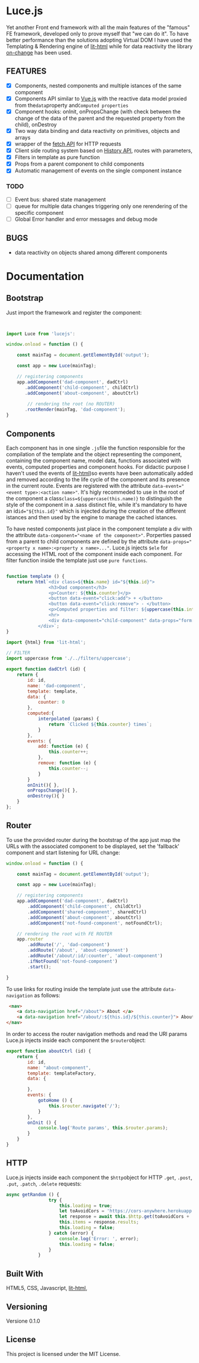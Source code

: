 # Luce.js

 Yet another Front end framework with all the main features of the "famous" FE framework, developed only to prove myself that "we can do it". To have better performance than the solutions adopting Virtual DOM I have used the Templating & Rendering engine of [lit-html](https://github.com/polymer/lit-html) while for data reactivity the library [on-change](https://github.com/sindresorhus/on-change) has been used.

## FEATURES
- [x] Components, nested components and multiple istances of the same component
- [x] Components API similar to [Vue.js](https://vuejs.org) with the reactive data model proxied from the```data```property and```Computed properties```
- [x] Component hooks: onInit, onPropsChange (with check between the change of the data of the parent and the requested property from the child), onDestroy
- [x] Two way data binding and data reactivity on primitives, objects and arrays 
- [x] wrapper of the [fetch API](https://github.com/github/fetch) for HTTP requests
- [x] Client side routing system based on [History API](https://developer.mozilla.org/en-US/docs/Web/API/History), routes with parameters, 
- [x] Filters in template as pure function
- [x] Props from a parent component to child components
- [x] Automatic management of events on the single component instance

### TODO
- [ ] Event bus: shared state management
- [ ] queue for multiple data changes triggering only one rerendering of the specific component
- [ ] Global Error handler and error messages and debug mode  

## BUGS
- data reactivity on objects shared among different components

# Documentation

## Bootstrap

Just import the framework and register the component:
```javascript


import Luce from 'lucejs':

window.onload = function () {

    const mainTag = document.getElementById('output');

    const app = new Luce(mainTag);

    // registering components
    app.addComponent('dad-component', dadCtrl)
       .addComponent('child-component', childCtrl)
       .addComponent('about-component', aboutCtrl)
        
        // rendering the root (no ROUTER)
       .rootRender(mainTag, 'dad-component');
}
```

## Components

Each component has in one single ```.js```file the function responsible for the compilation of the template and the object representing the component, containing the component name, model data, functions associated with events, computed properties and component hooks. For didactic purpose I haven't used the events of [lit-html](https://github.com/polymer/lit-html))so  events have been automatically added and removed according to the life cycle of the component and its presence in the current route. Events are registered with the attribute  ```data-event="<event type>:<action name>"```. It's higly recommeded to use in the root of the component  a class```class=${uppercase(this.name)}``` to distinguish the style of the component in a .sass distinct file,  while it's mandatory to have an id```id="${this.id}"``` which is injected during the creation of the different istances and then used by the engine to manage the cached istances.

To have nested components just place in the component template a div with the attribute ```data-component="<name of the component>"```. Porperties passed from a parent to child components are defined by the attribute ```data-props="<property x name>:<property x name>..."```. Luce.js injects ```$ele``` for accessing the HTML root of the component inside each component. For filter function inside the template just use ```pure functions```.

```javascript

function template () {
    return html`<div class=${this.name} id="${this.id}">
                <h3>Dad component</h3>  
                <p>Counter: ${this.counter}</p>
                <button data-event="click:add"> + </button>
                <button data-event="click:remove"> - </button>
                <p>Computed properties and filter: ${uppercase(this.interpolated)}</p>
                <hr> 
                <div data-component="child-component" data-props="form:name"></div>
            </div>`;
}

import {html} from 'lit-html';

// FILTER
import uppercase from './../filters/uppercase';

export function dadCtrl (id) {
    return {
        id: id,
        name: 'dad-component',
        template: template,
        data: {
            counter: 0
        },
        computed:{
            interpolated (params) {
                return `Clicked ${this.counter} times`;
            }
        },
        events: {
            add: function (e) {
                this.counter++;
            },
            remove: function (e) {
                this.counter--;
            }
        }
        onInit(){ },
        onPropsChange(){ },
        onDestroy(){ }
    }
};
```

## Router
To use the provided router during the bootstrap of the app just map the URLs with the associated component to be displayed, set the 'fallback' component and start listening for  URL change:
```javascript
window.onload = function () {

    const mainTag = document.getElementById('output');

    const app = new Luce(mainTag);

    // registering components
    app.addComponent('dad-component', dadCtrl)
        .addComponent('child-component', childCtrl)
        .addComponent('shared-component', sharedCtrl)
        .addComponent('about-component', aboutCtrl)
        .addComponent('not-found-component', notFoundCtrl);

    // rendering the root with FE ROUTER
    app.router
        .addRoute('/', 'dad-component')
        .addRoute('/about', 'about-component')
        .addRoute('/about/:id/:counter', 'about-component')
        .ifNotFound('not-found-component')
        .start();

}
```

To use links for routing inside the template just use the attribute ```data-navigation``` as follows:
```html
 <nav>
    <a data-navigation href="/about"> About </a>
    <a data-navigation href="/about/:${this.id}/${this.counter}"> About "with params"</a>
</nav>
```

In order to access the router navigation methods and read the URl params Luce.js injects inside each component the ```$router```object:
```javascript
export function aboutCtrl (id) {
    return {
        id: id,
        name: "about-component",
        template: templateFactory,
        data: {

        },
        events: {
            gotoHome () {
                this.$router.navigate('/');
            }
        },
        onInit () {
            console.log('Route params', this.$router.params);
        }
    }
}
```

## HTTP
Luce.js injects inside each component the ```$http```object for HTTP ```.get```, ```.post```, ```.put```, ```.patch```, ```.delete``` requests:

```javascript
async getRandom () {
                try {
                    this.loading = true;
                    let toAvoidCors = 'https://cors-anywhere.herokuapp.com';
                    let response = await this.$http.get(toAvoidCors + '/https://swapi.co/api/people');
                    this.items = response.results;
                    this.loading = false;
                } catch (error) {
                    console.log('Error: ', error);
                    this.loading = false;
                }
            }
```

## Built With

HTML5, CSS, Javascript, [lit-html](https://github.com/polymer/lit-html), 

## Versioning

Versione 0.1.0

## License

This project is licensed under the MIT License.






